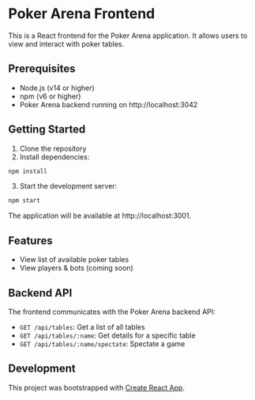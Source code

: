 # Poker Arena Frontend

This is a React frontend for the Poker Arena application. It allows users to view and interact with poker tables.

## Prerequisites

- Node.js (v14 or higher)
- npm (v6 or higher)
- Poker Arena backend running on http://localhost:3042

## Getting Started

1. Clone the repository
2. Install dependencies:

```bash
npm install
```

3. Start the development server:

```bash
npm start
```

The application will be available at http://localhost:3001.

## Features

- View list of available poker tables
- View players & bots (coming soon)


## Backend API

The frontend communicates with the Poker Arena backend API:

- `GET /api/tables`: Get a list of all tables
- `GET /api/tables/:name`: Get details for a specific table
- `GET /api/tables/:name/spectate`: Spectate a game

## Development

This project was bootstrapped with [Create React App](https://github.com/facebook/create-react-app).
